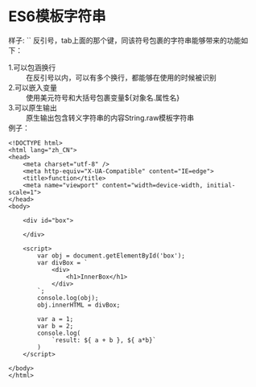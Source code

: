 # ES6模板字符串

样子: `` 反引号，tab上面的那个键，同该符号包裹的字符串能够带来的功能如下：

1.可以包涵换行 <br>
&#8194;&#8194;&#8194;&#8194;&#8194;在反引号以内，可以有多个换行，都能够在使用的时候被识别 <br>
2.可以嵌入变量 <br>
&ensp;&ensp;&ensp;&ensp;&ensp;使用美元符号和大括号包裹变量${对象名.属性名} <br>
3.可以原生输出 <br>
&#8194;&#8194;&#8194;&#8194;&#8194;原生输出包含转义字符串的内容String.raw模板字符串 <br>
例子：
```
<!DOCTYPE html>
<html lang="zh_CN">
<head>
	<meta charset="utf-8" />
	<meta http-equiv="X-UA-Compatible" content="IE=edge">
	<title>function</title>
	<meta name="viewport" content="width=device-width, initial-scale=1">
</head>
<body>

	<div id="box">

	</div>
	
	<script>
		var obj = document.getElementById('box');
		var divBox = `
			<div>
				<h1>InnerBox</h1>
			</div>
		`;
		console.log(obj);
		obj.innerHTML = divBox;

		var a = 1;
		var b = 2;
		console.log(
			`result: ${ a + b }, ${ a*b}`
		)
	</script>

</body>
</html>
```
